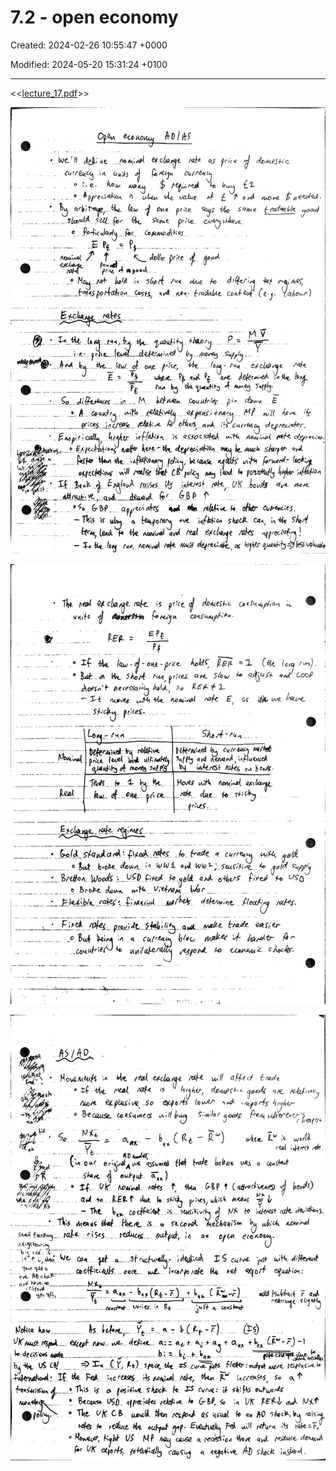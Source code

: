 # 7.2 - open economy

Created: 2024-02-26 10:55:47 +0000

Modified: 2024-05-20 15:31:24 +0100

---

<<[lecture_17.pdf](../../media/lecture_17.pdf)>>



![](../../media/Year-1-Macro-7.2---open-economy-image1.jpeg)



![](../../media/Year-1-Macro-7.2---open-economy-image2.jpeg)



![](../../media/Year-1-Macro-7.2---open-economy-image3.jpeg)





